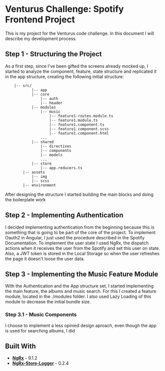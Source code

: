 # Venturus Challenge: Spotify Frontend Project

This is my project for the Venturus code challenge. In this document I will describe my development process.

## Step 1 - Structuring the Project

As a first step, since I've been gifted the screens already mocked up, I started to analyze the component, feature, state structure and replicated it in the app structure, creating the
following initial structure: 
```
    |-- src/
            |-- app
            |-- core
                |-- auth
                |-- header
            |-- modules
                |-- music
                    |-- feature1-routes.module.ts
                    |-- feature1.module.ts
                    |-- feature1.component.ts
                    |-- feature1.component.scss
                    |-- feature1.component.html
                ...
            |-- shared
                |-- directives
                |-- components
                |-- models
                ...
            |-- store
                |-- app.reducers.ts
        |-- assets
            |-- img
            |-- scss
        |-- environment
```

After designing the structure I started building the main blocks and doing the boilerplate work

## Step 2 - Implementing Authentication

I decided implementing authentication from the beginning because this is something that is going to 
be part of the core of the project. To implement Oauth2 in Angular, I just used the procedure described in the Spotify 
Documentation. To implement the user state I used NgRx, the dispatch actions when it receives the user from the Spotify and set this user
on state. Also, a JWT token is stored in the Local Storage so when the user refreshes the page it doesn't loose the user data.

## Step 3 - Implementing the Music Feature Module

With the Authentication and the App structure set, I started implementing the main feature, the albums and music search. For this
I created a feature module, located in the ./modules folder. I also used Lazy Loading of this module to decrease the initial bundle size.

### Step 3.1 - Music Components

I choose to implement a less opinied design aproach, even though the app is used for searching albums, I did 

## Built With
* **[NgRx](https://ngrx.io/)** - 9.1.2
* **[NgRx-Store-Logger](https://www.npmjs.com/package/ngrx-store-logger)** - 0.2.4
